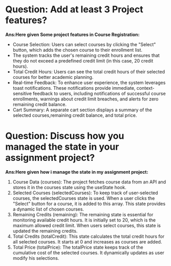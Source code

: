 # Question: Add at least 3 Project features?

**Ans:Here given Some project features in Course Registration:**

- Course Selection: Users can select courses by clicking the "Select" button, which adds the chosen course to their enrollment list.
- The system tracks the user's remaining credit hours and ensures that they do not exceed a predefined credit limit (in this case, 20 credit hours).
- Total Credit Hours: Users can see the total credit hours of their selected courses for better academic planning.
- Real-time Feedback: To enhance user experience, the system leverages toast notifications. These notifications provide immediate, context-sensitive feedback to users, including notifications of successful course enrollments, warnings about credit limit breaches, and alerts for zero remaining credit balance.
- Cart Summary: A separate cart section displays a summary of the selected courses,remaining credit balance, and total price.

# Question: Discuss how you managed the state in your assignment project?

**Ans:Here given how i manage the state in my assignment project:**

1. Course Data (courses): The project fetches course data from an API and stores it in the courses state using the useState hook.
2. Selected Courses (selectedCourses): To keep track of user-selected courses, the selectedCourses state is used. When a user clicks the "Select" button for a course, it is added to this array. This state provides a dynamic list of chosen courses.
3. Remaining Credits (remaining): The remaining state is essential for monitoring available credit hours. It is initially set to 20, which is the maximum allowed credit limit. When users select courses, this state is updated  the remaining credits.
4. Total Credits (totalCredit): This state calculates the total credit hours for all selected courses. It starts at 0 and increases as courses are added.
5. Total Price (totalPrice): The totalPrice state keeps track of the cumulative cost of the selected courses. It dynamically updates as user modify his selections.
